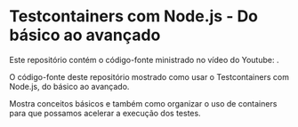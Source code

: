 # Testcontainers com Node.js - Do básico ao avançado

Este repositório contém o código-fonte ministrado no vídeo do Youtube: []().

O código-fonte deste repositório mostrado como usar o Testcontainers com Node.js, do básico ao avançado.

Mostra conceitos básicos e também como organizar o uso de containers para que possamos acelerar a execução dos testes.